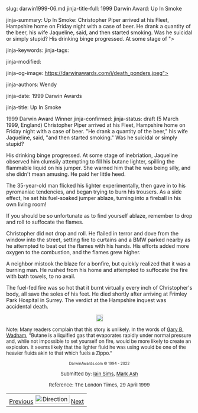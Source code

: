 slug: darwin1999-06.md
jinja-title-full: 1999 Darwin Award: Up In Smoke

jinja-summary: Up In Smoke: Christopher Piper arrived at his Fleet, Hampshire home on Friday night with a case of beer. He drank a quantity of the beer, his wife Jaqueline, said, and then started smoking. Was he suicidal or simply stupid? His drinking binge progressed. At some stage of ">

jinja-keywords:
jinja-tags:

jinja-modified:

jinja-og-image: https://darwinawards.com/i/death_ponders.jpeg">

jinja-authors: Wendy

jinja-date: 1999 Darwin Awards


jinja-title: Up In Smoke

1999 Darwin Award Winner
jinja-confirmed:
jinja-status: draft
(5 March 1999, England) Christopher Piper arrived at his Fleet, Hampshire home on Friday night with a case of beer. "He drank a quantity of the beer," his wife Jaqueline, said, "and then started smoking." Was he suicidal or simply stupid?<P>
His drinking binge progressed. At some stage of inebriation, Jaqueline observed him clumsily attempting to fill his butane lighter, spilling the flammable liquid on his jumper. She warned him that he was being silly, and she didn't mean amusing. He paid her little heed.<P>
The 35-year-old man flicked his lighter experimentally, then gave in to his pyromaniac tendencies, and began trying to burn his trousers. As a side effect, he set his fuel-soaked jumper ablaze, turning into a fireball in his own living room!
</TD><TD>
If you should be so unfortunate as to find yourself ablaze, remember to drop and roll to suffocate the flames.<P>
Christopher did not drop and roll. He flailed in terror and dove from the window into the street, setting fire to curtains and a BMW parked nearby as he attempted to beat out the flames with his hands. His efforts added more oxygen to the combustion, and the flames grew higher.<P>
A neighbor mistook the blaze for a bonfire, but quickly realized that it was a burning man. He rushed from his home and attempted to suffocate the fire with bath towels, to no avail.

The fuel-fed fire was so hot that it burnt virtually every inch of Christopher's body, all save the soles of his feet. He died shortly after arriving at Frimley Park Hospital in Surrey. The verdict at the Hampshire inquest was accidental death.
<P align="center"><IMG src="/i/point11.gif" width="19" height="18">
<P><FONT size="-1">Note: Many readers complain that this story is unlikely. In the words of <A href="mailto:REMOVE-gbwadham@direct.ca">Gary B. Wadham</A>, &quot;Butane is a liquified gas that evaporates rapidly under normal pressure
and, while not impossible to set yourself on fire, would be more
likely to create an explosion.
It seems likely that the lighter fluid he was using would be one of
the heavier fluids akin to that which fuels a Zippo.&quot;</FONT>
</TD></TR><TR valign="top"><TD colspan="2">
<P><CENTER><FONT size="-7">DarwinAwards.com &copy; 1994 - 2022</FONT></CENTER>
<P><CENTER><FONT size="-1">Submitted by: <A href="mailto:REMOVE-iain.sims@compaq.com">Iain Sims</A>, <A href="mailto:REMOVE-mark_ash@hotmail.com">Mark Ash</A></FONT></CENTER>
<P><CENTER><FONT size="-1">Reference: The London Times, 29 April 1999</FONT>

<!--#include virtual="/inc/votebar_viewvoteonly" -->

</CENTER>
</TD></TR></TABLE>
<TABLE width=100% border=0 background="/i/bgmain.jpg" cellspacing=5 cellpadding=10><TR><TD>
<CENTER>
<A href="darwin1999-05.html">Previous</A> <IMG src="/i/arrowani.gif" width="93" height="24" border="0" alt="Directions"> <A href="darwin1999-07.html">Next</A>
</H2>
</CENTER>

<!--#include file=nav_1999.html -->


